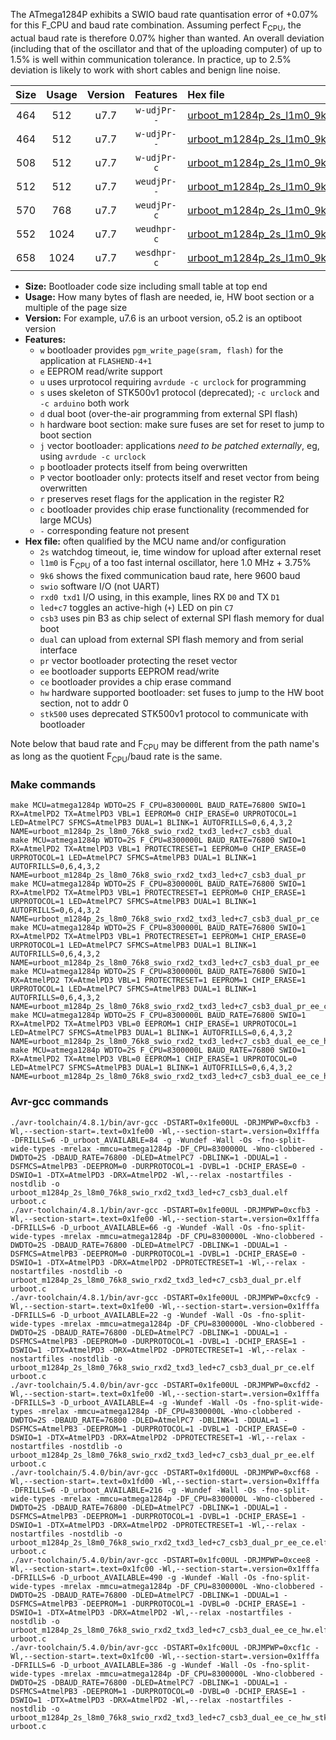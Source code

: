The ATmega1284P exhibits a SWIO baud rate quantisation error of +0.07% for this F_CPU and baud rate combination. Assuming perfect F<sub>CPU</sub>, the actual baud rate is therefore 0.07% higher than wanted. An overall deviation (including that of the oscillator and that of the uploading computer) of up to 1.5% is well within communication tolerance. In practice, up to 2.5% deviation is likely to work with short cables and benign line noise.

|Size|Usage|Version|Features|Hex file|
|:-:|:-:|:-:|:-:|:--|
|464|512|u7.7|`w-udjPr--`|[urboot_m1284p_2s_l1m0_9k6_swio_rxd2_txd3_led+c7_csb3_dual.hex](https://raw.githubusercontent.com/stefanrueger/urboot.hex/main/mcus/atmega1284p/watchdog_2_s/internal_oscillator_l%2B3.75%25/%2B1m000000_hz/%2B%2B%2B9k6_baud/uart1_rxd2_txd3/led%2Bc7_csb3_dual/urboot_m1284p_2s_l1m0_9k6_swio_rxd2_txd3_led%2Bc7_csb3_dual.hex)|
|464|512|u7.7|`w-udjPr--`|[urboot_m1284p_2s_l1m0_9k6_swio_rxd2_txd3_led+c7_csb3_dual_pr.hex](https://raw.githubusercontent.com/stefanrueger/urboot.hex/main/mcus/atmega1284p/watchdog_2_s/internal_oscillator_l%2B3.75%25/%2B1m000000_hz/%2B%2B%2B9k6_baud/uart1_rxd2_txd3/led%2Bc7_csb3_dual/urboot_m1284p_2s_l1m0_9k6_swio_rxd2_txd3_led%2Bc7_csb3_dual_pr.hex)|
|508|512|u7.7|`w-udjPr-c`|[urboot_m1284p_2s_l1m0_9k6_swio_rxd2_txd3_led+c7_csb3_dual_pr_ce.hex](https://raw.githubusercontent.com/stefanrueger/urboot.hex/main/mcus/atmega1284p/watchdog_2_s/internal_oscillator_l%2B3.75%25/%2B1m000000_hz/%2B%2B%2B9k6_baud/uart1_rxd2_txd3/led%2Bc7_csb3_dual/urboot_m1284p_2s_l1m0_9k6_swio_rxd2_txd3_led%2Bc7_csb3_dual_pr_ce.hex)|
|512|512|u7.7|`weudjPr--`|[urboot_m1284p_2s_l1m0_9k6_swio_rxd2_txd3_led+c7_csb3_dual_pr_ee.hex](https://raw.githubusercontent.com/stefanrueger/urboot.hex/main/mcus/atmega1284p/watchdog_2_s/internal_oscillator_l%2B3.75%25/%2B1m000000_hz/%2B%2B%2B9k6_baud/uart1_rxd2_txd3/led%2Bc7_csb3_dual/urboot_m1284p_2s_l1m0_9k6_swio_rxd2_txd3_led%2Bc7_csb3_dual_pr_ee.hex)|
|570|768|u7.7|`weudjPr-c`|[urboot_m1284p_2s_l1m0_9k6_swio_rxd2_txd3_led+c7_csb3_dual_pr_ee_ce.hex](https://raw.githubusercontent.com/stefanrueger/urboot.hex/main/mcus/atmega1284p/watchdog_2_s/internal_oscillator_l%2B3.75%25/%2B1m000000_hz/%2B%2B%2B9k6_baud/uart1_rxd2_txd3/led%2Bc7_csb3_dual/urboot_m1284p_2s_l1m0_9k6_swio_rxd2_txd3_led%2Bc7_csb3_dual_pr_ee_ce.hex)|
|552|1024|u7.7|`weudhpr-c`|[urboot_m1284p_2s_l1m0_9k6_swio_rxd2_txd3_led+c7_csb3_dual_ee_ce_hw.hex](https://raw.githubusercontent.com/stefanrueger/urboot.hex/main/mcus/atmega1284p/watchdog_2_s/internal_oscillator_l%2B3.75%25/%2B1m000000_hz/%2B%2B%2B9k6_baud/uart1_rxd2_txd3/led%2Bc7_csb3_dual/urboot_m1284p_2s_l1m0_9k6_swio_rxd2_txd3_led%2Bc7_csb3_dual_ee_ce_hw.hex)|
|658|1024|u7.7|`wesdhpr-c`|[urboot_m1284p_2s_l1m0_9k6_swio_rxd2_txd3_led+c7_csb3_dual_ee_ce_hw_stk500.hex](https://raw.githubusercontent.com/stefanrueger/urboot.hex/main/mcus/atmega1284p/watchdog_2_s/internal_oscillator_l%2B3.75%25/%2B1m000000_hz/%2B%2B%2B9k6_baud/uart1_rxd2_txd3/led%2Bc7_csb3_dual/urboot_m1284p_2s_l1m0_9k6_swio_rxd2_txd3_led%2Bc7_csb3_dual_ee_ce_hw_stk500.hex)|

- **Size:** Bootloader code size including small table at top end
- **Usage:** How many bytes of flash are needed, ie, HW boot section or a multiple of the page size
- **Version:** For example, u7.6 is an urboot version, o5.2 is an optiboot version
- **Features:**
  + `w` bootloader provides `pgm_write_page(sram, flash)` for the application at `FLASHEND-4+1`
  + `e` EEPROM read/write support
  + `u` uses urprotocol requiring `avrdude -c urclock` for programming
  + `s` uses skeleton of STK500v1 protocol (deprecated); `-c urclock` and `-c arduino` both work
  + `d` dual boot (over-the-air programming from external SPI flash)
  + `h` hardware boot section: make sure fuses are set for reset to jump to boot section
  + `j` vector bootloader: applications *need to be patched externally*, eg, using `avrdude -c urclock`
  + `p` bootloader protects itself from being overwritten
  + `P` vector bootloader only: protects itself and reset vector from being overwritten
  + `r` preserves reset flags for the application in the register R2
  + `c` bootloader provides chip erase functionality (recommended for large MCUs)
  + `-` corresponding feature not present
- **Hex file:** often qualified by the MCU name and/or configuration
  + `2s` watchdog timeout, ie, time window for upload after external reset
  + `l1m0` is F<sub>CPU</sub> of a too fast internal oscillator, here 1.0 MHz + 3.75%
  + `9k6` shows the fixed communication baud rate, here 9600 baud
  + `swio` software I/O (not UART)
  + `rxd0 txd1` I/O using, in this example, lines RX `D0` and TX `D1`
  + `led+c7` toggles an active-high (`+`) LED on pin `C7`
  + `csb3` uses pin B3 as chip select of external SPI flash memory for dual boot
  + `dual` can upload from external SPI flash memory and from serial interface
  + `pr` vector bootloader protecting the reset vector
  + `ee` bootloader supports EEPROM read/write
  + `ce` bootloader provides a chip erase command
  + `hw` hardware supported bootloader: set fuses to jump to the HW boot section, not to addr 0
  + `stk500` uses deprecated STK500v1 protocol to communicate with bootloader


Note below that baud rate and F<sub>CPU</sub> may be different from the path name's as long as the quotient F<sub>CPU</sub>/baud rate is the same.

### Make commands
```
make MCU=atmega1284p WDTO=2S F_CPU=8300000L BAUD_RATE=76800 SWIO=1 RX=AtmelPD2 TX=AtmelPD3 VBL=1 EEPROM=0 CHIP_ERASE=0 URPROTOCOL=1 LED=AtmelPC7 SFMCS=AtmelPB3 DUAL=1 BLINK=1 AUTOFRILLS=0,6,4,3,2 NAME=urboot_m1284p_2s_l8m0_76k8_swio_rxd2_txd3_led+c7_csb3_dual
make MCU=atmega1284p WDTO=2S F_CPU=8300000L BAUD_RATE=76800 SWIO=1 RX=AtmelPD2 TX=AtmelPD3 VBL=1 PROTECTRESET=1 EEPROM=0 CHIP_ERASE=0 URPROTOCOL=1 LED=AtmelPC7 SFMCS=AtmelPB3 DUAL=1 BLINK=1 AUTOFRILLS=0,6,4,3,2 NAME=urboot_m1284p_2s_l8m0_76k8_swio_rxd2_txd3_led+c7_csb3_dual_pr
make MCU=atmega1284p WDTO=2S F_CPU=8300000L BAUD_RATE=76800 SWIO=1 RX=AtmelPD2 TX=AtmelPD3 VBL=1 PROTECTRESET=1 EEPROM=0 CHIP_ERASE=1 URPROTOCOL=1 LED=AtmelPC7 SFMCS=AtmelPB3 DUAL=1 BLINK=1 AUTOFRILLS=0,6,4,3,2 NAME=urboot_m1284p_2s_l8m0_76k8_swio_rxd2_txd3_led+c7_csb3_dual_pr_ce
make MCU=atmega1284p WDTO=2S F_CPU=8300000L BAUD_RATE=76800 SWIO=1 RX=AtmelPD2 TX=AtmelPD3 VBL=1 PROTECTRESET=1 EEPROM=1 CHIP_ERASE=0 URPROTOCOL=1 LED=AtmelPC7 SFMCS=AtmelPB3 DUAL=1 BLINK=1 AUTOFRILLS=0,6,4,3,2 NAME=urboot_m1284p_2s_l8m0_76k8_swio_rxd2_txd3_led+c7_csb3_dual_pr_ee
make MCU=atmega1284p WDTO=2S F_CPU=8300000L BAUD_RATE=76800 SWIO=1 RX=AtmelPD2 TX=AtmelPD3 VBL=1 PROTECTRESET=1 EEPROM=1 CHIP_ERASE=1 URPROTOCOL=1 LED=AtmelPC7 SFMCS=AtmelPB3 DUAL=1 BLINK=1 AUTOFRILLS=0,6,4,3,2 NAME=urboot_m1284p_2s_l8m0_76k8_swio_rxd2_txd3_led+c7_csb3_dual_pr_ee_ce
make MCU=atmega1284p WDTO=2S F_CPU=8300000L BAUD_RATE=76800 SWIO=1 RX=AtmelPD2 TX=AtmelPD3 VBL=0 EEPROM=1 CHIP_ERASE=1 URPROTOCOL=1 LED=AtmelPC7 SFMCS=AtmelPB3 DUAL=1 BLINK=1 AUTOFRILLS=0,6,4,3,2 NAME=urboot_m1284p_2s_l8m0_76k8_swio_rxd2_txd3_led+c7_csb3_dual_ee_ce_hw
make MCU=atmega1284p WDTO=2S F_CPU=8300000L BAUD_RATE=76800 SWIO=1 RX=AtmelPD2 TX=AtmelPD3 VBL=0 EEPROM=1 CHIP_ERASE=1 URPROTOCOL=0 LED=AtmelPC7 SFMCS=AtmelPB3 DUAL=1 BLINK=1 AUTOFRILLS=0,6,4,3,2 NAME=urboot_m1284p_2s_l8m0_76k8_swio_rxd2_txd3_led+c7_csb3_dual_ee_ce_hw_stk500
```

### Avr-gcc commands
```
./avr-toolchain/4.8.1/bin/avr-gcc -DSTART=0x1fe00UL -DRJMPWP=0xcfb3 -Wl,--section-start=.text=0x1fe00 -Wl,--section-start=.version=0x1fffa -DFRILLS=6 -D_urboot_AVAILABLE=84 -g -Wundef -Wall -Os -fno-split-wide-types -mrelax -mmcu=atmega1284p -DF_CPU=8300000L -Wno-clobbered -DWDTO=2S -DBAUD_RATE=76800 -DLED=AtmelPC7 -DBLINK=1 -DDUAL=1 -DSFMCS=AtmelPB3 -DEEPROM=0 -DURPROTOCOL=1 -DVBL=1 -DCHIP_ERASE=0 -DSWIO=1 -DTX=AtmelPD3 -DRX=AtmelPD2 -Wl,--relax -nostartfiles -nostdlib -o urboot_m1284p_2s_l8m0_76k8_swio_rxd2_txd3_led+c7_csb3_dual.elf urboot.c
./avr-toolchain/4.8.1/bin/avr-gcc -DSTART=0x1fe00UL -DRJMPWP=0xcfb3 -Wl,--section-start=.text=0x1fe00 -Wl,--section-start=.version=0x1fffa -DFRILLS=6 -D_urboot_AVAILABLE=66 -g -Wundef -Wall -Os -fno-split-wide-types -mrelax -mmcu=atmega1284p -DF_CPU=8300000L -Wno-clobbered -DWDTO=2S -DBAUD_RATE=76800 -DLED=AtmelPC7 -DBLINK=1 -DDUAL=1 -DSFMCS=AtmelPB3 -DEEPROM=0 -DURPROTOCOL=1 -DVBL=1 -DCHIP_ERASE=0 -DSWIO=1 -DTX=AtmelPD3 -DRX=AtmelPD2 -DPROTECTRESET=1 -Wl,--relax -nostartfiles -nostdlib -o urboot_m1284p_2s_l8m0_76k8_swio_rxd2_txd3_led+c7_csb3_dual_pr.elf urboot.c
./avr-toolchain/4.8.1/bin/avr-gcc -DSTART=0x1fe00UL -DRJMPWP=0xcfc9 -Wl,--section-start=.text=0x1fe00 -Wl,--section-start=.version=0x1fffa -DFRILLS=6 -D_urboot_AVAILABLE=22 -g -Wundef -Wall -Os -fno-split-wide-types -mrelax -mmcu=atmega1284p -DF_CPU=8300000L -Wno-clobbered -DWDTO=2S -DBAUD_RATE=76800 -DLED=AtmelPC7 -DBLINK=1 -DDUAL=1 -DSFMCS=AtmelPB3 -DEEPROM=0 -DURPROTOCOL=1 -DVBL=1 -DCHIP_ERASE=1 -DSWIO=1 -DTX=AtmelPD3 -DRX=AtmelPD2 -DPROTECTRESET=1 -Wl,--relax -nostartfiles -nostdlib -o urboot_m1284p_2s_l8m0_76k8_swio_rxd2_txd3_led+c7_csb3_dual_pr_ce.elf urboot.c
./avr-toolchain/5.4.0/bin/avr-gcc -DSTART=0x1fe00UL -DRJMPWP=0xcfd2 -Wl,--section-start=.text=0x1fe00 -Wl,--section-start=.version=0x1fffa -DFRILLS=3 -D_urboot_AVAILABLE=4 -g -Wundef -Wall -Os -fno-split-wide-types -mrelax -mmcu=atmega1284p -DF_CPU=8300000L -Wno-clobbered -DWDTO=2S -DBAUD_RATE=76800 -DLED=AtmelPC7 -DBLINK=1 -DDUAL=1 -DSFMCS=AtmelPB3 -DEEPROM=1 -DURPROTOCOL=1 -DVBL=1 -DCHIP_ERASE=0 -DSWIO=1 -DTX=AtmelPD3 -DRX=AtmelPD2 -DPROTECTRESET=1 -Wl,--relax -nostartfiles -nostdlib -o urboot_m1284p_2s_l8m0_76k8_swio_rxd2_txd3_led+c7_csb3_dual_pr_ee.elf urboot.c
./avr-toolchain/5.4.0/bin/avr-gcc -DSTART=0x1fd00UL -DRJMPWP=0xcf68 -Wl,--section-start=.text=0x1fd00 -Wl,--section-start=.version=0x1fffa -DFRILLS=6 -D_urboot_AVAILABLE=216 -g -Wundef -Wall -Os -fno-split-wide-types -mrelax -mmcu=atmega1284p -DF_CPU=8300000L -Wno-clobbered -DWDTO=2S -DBAUD_RATE=76800 -DLED=AtmelPC7 -DBLINK=1 -DDUAL=1 -DSFMCS=AtmelPB3 -DEEPROM=1 -DURPROTOCOL=1 -DVBL=1 -DCHIP_ERASE=1 -DSWIO=1 -DTX=AtmelPD3 -DRX=AtmelPD2 -DPROTECTRESET=1 -Wl,--relax -nostartfiles -nostdlib -o urboot_m1284p_2s_l8m0_76k8_swio_rxd2_txd3_led+c7_csb3_dual_pr_ee_ce.elf urboot.c
./avr-toolchain/5.4.0/bin/avr-gcc -DSTART=0x1fc00UL -DRJMPWP=0xcee8 -Wl,--section-start=.text=0x1fc00 -Wl,--section-start=.version=0x1fffa -DFRILLS=6 -D_urboot_AVAILABLE=490 -g -Wundef -Wall -Os -fno-split-wide-types -mrelax -mmcu=atmega1284p -DF_CPU=8300000L -Wno-clobbered -DWDTO=2S -DBAUD_RATE=76800 -DLED=AtmelPC7 -DBLINK=1 -DDUAL=1 -DSFMCS=AtmelPB3 -DEEPROM=1 -DURPROTOCOL=1 -DVBL=0 -DCHIP_ERASE=1 -DSWIO=1 -DTX=AtmelPD3 -DRX=AtmelPD2 -Wl,--relax -nostartfiles -nostdlib -o urboot_m1284p_2s_l8m0_76k8_swio_rxd2_txd3_led+c7_csb3_dual_ee_ce_hw.elf urboot.c
./avr-toolchain/5.4.0/bin/avr-gcc -DSTART=0x1fc00UL -DRJMPWP=0xcf1c -Wl,--section-start=.text=0x1fc00 -Wl,--section-start=.version=0x1fffa -DFRILLS=6 -D_urboot_AVAILABLE=386 -g -Wundef -Wall -Os -fno-split-wide-types -mrelax -mmcu=atmega1284p -DF_CPU=8300000L -Wno-clobbered -DWDTO=2S -DBAUD_RATE=76800 -DLED=AtmelPC7 -DBLINK=1 -DDUAL=1 -DSFMCS=AtmelPB3 -DEEPROM=1 -DURPROTOCOL=0 -DVBL=0 -DCHIP_ERASE=1 -DSWIO=1 -DTX=AtmelPD3 -DRX=AtmelPD2 -Wl,--relax -nostartfiles -nostdlib -o urboot_m1284p_2s_l8m0_76k8_swio_rxd2_txd3_led+c7_csb3_dual_ee_ce_hw_stk500.elf urboot.c
```

